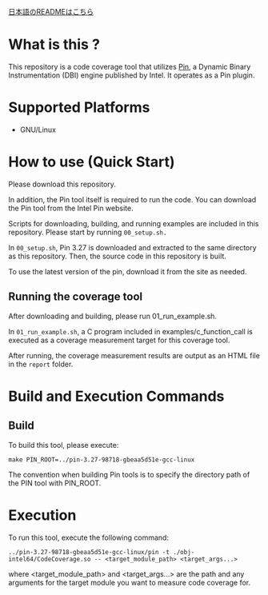 [日本語のREADMEはこちら](https://github.com/simotin13/CodeCoverage/blob/main/README.md)

# What is this ?
This repository is a code coverage tool that utilizes [Pin](https://www.intel.com/content/www/us/en/developer/articles/tool/pin-a-dynamic-binary-instrumentation-tool.html), a Dynamic Binary Instrumentation (DBI) engine published by Intel. It operates as a Pin plugin.

# Supported Platforms
- GNU/Linux

# How to use (Quick Start)
Please download this repository.

In addition, the Pin tool itself is required to run the code.
You can download the Pin tool from the Intel Pin website.

Scripts for downloading, building, and running examples are included in this repository. Please start by running `00_setup.sh.`

In `00_setup.sh`, Pin 3.27 is downloaded and extracted to the same directory as this repository. Then, the source code in this repository is built.

To use the latest version of the pin, download it from the site as needed.

## Running the coverage tool
After downloading and building, please run 01_run_example.sh.

In `01_run_example.sh`, a C program included in examples/c_function_call is executed as a coverage measurement target for this coverage tool.

After running, the coverage measurement results are output as an HTML file in the `report` folder.


# Build and Execution Commands
## Build
To build this tool, please execute:

```
make PIN_ROOT=../pin-3.27-98718-gbeaa5d51e-gcc-linux
```

The convention when building Pin tools is to specify the directory path of the PIN tool with PIN_ROOT.

# Execution
To run this tool, execute the following command:

```
../pin-3.27-98718-gbeaa5d51e-gcc-linux/pin -t ./obj-intel64/CodeCoverage.so -- <target_module_path> <target_args...>
```

where <target_module_path> and <target_args...> are the path and any arguments for the target module you want to measure code coverage for.

